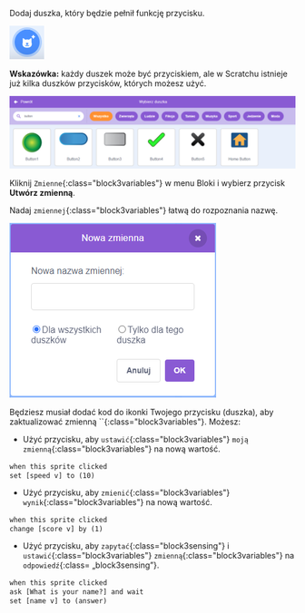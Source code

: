 Dodaj duszka, który będzie pełnił funkcję przycisku.

![](images/add-sprite.png)

**Wskazówka:** każdy duszek może być przyciskiem, ale w Scratchu istnieje już kilka duszków przycisków, których możesz użyć.

![](images/button-sprites.png)

Kliknij `Zmienne`{:class="block3variables"} w menu Bloki i wybierz przycisk **Utwórz zmienną**.

Nadaj `zmiennej`{:class="block3variables"} łatwą do rozpoznania nazwę.

![](images/name-variable.png)

Będziesz musiał dodać kod do ikonki Twojego przycisku (duszka), aby zaktualizować zmienną ``{:class="block3variables"}. Możesz:

+ Użyć przycisku, aby `ustawić`{:class="block3variables"} `moją zmienną`{:class="block3variables"} na nową wartość.

```blocks3
when this sprite clicked
set [speed v] to (10)
```

+ Użyć przycisku, aby `zmienić`{:class="block3variables"} `wynik`{:class="block3variables"} na nową wartość.

```blocks3
when this sprite clicked
change [score v] by (1)
```

+ Użyć przycisku, aby `zapytać`{:class="block3sensing"} i `ustawić`{:class="block3variables"} `zmienną`{:class="block3variables"} na `odpowiedź`{:class= „block3sensing”}.

```blocks3
when this sprite clicked
ask [What is your name?] and wait 
set [name v] to (answer)
```
